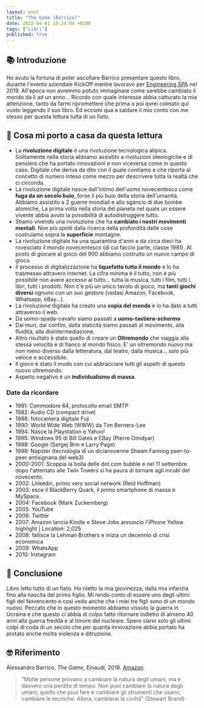 ```yaml
---
layout: post
title: "The Game (Barrico)"
date: 2022-04-01 19:24:04 +0100
tags: ["Libri"]
published: true
---
```

## 📚 Introduzione

Ho avuto la fortuna di poter ascoltare Barrico presentare questo libro, durante  l'evento aziendale KickOff mentre lavoravo per [Engineering SPA](https://www.eng.it/) nel 2019. All'epoca non avremmo potuto immaginare come sarebbe cambiato il mondo da lì ad un anno... Ricordo con quale interesse abbia catturato la mia attenzione, tanto da farmi ripromettere che prima o poi qvrei colmato qul vuoto leggendo il suo libro.
Ed eccomi qua a saldare il mio conto con me stesso per questa lettura tutta di un fiato.  

## 🚀 Cosa mi porto a casa da questa lettura

- La **rivoluzione digitale** è una rivoluzione tecnologica atipica. Solitamente nella storia abbiamo assistito a rivoluzioni ideologiche e di pensiero che ha portato innovazioni e non viceversa come in questo caso. Digitale che deriva da dito con il quale contiamo e che riporta al concetto di numero inteso come mezzo per descrivere tutta la realtà che ci circonda.
- La rivoluzione digitale nasce dall'intimo dell'uomo novecentesco come **fuga da un secolo buio**, forse il più buio della storia dell'umanità. Abbiamo assistito a 2 guerre mondiali e allo sgancio di due bombe atomiche, La prima volta nella storia del pianeta nel quale un essere vivente abbia avuto la possibilità di autodistruggere tutto.
- Stiamo vivendo una rivoluzione che ha **cambiato i nostri movimenti mentali**. Non più spinti dalla ricerca della profondità delle cose costruiamo sopra la **superficie** montagne.
- La rivoluzione digitale ha una quarantina d'anni e da circa dieci ha rovesciato il mondo novecentesco (di cui faccio parte, classe 1981). Al posto di giocare al gioco del 900 abbiamo costruito un nuovo campo di gioco.
- Il processo di digitalizzazione ha **liquefatto tutto il mondo** e lo ha trasmesso attravero internet. La cifra minima è il tutto, non è più possibile non avere accesso al tutto... tutta la musica, tutti i film, tutti i libri, tutti i prodotti. Non c'è più un unico tavolo di gioco, ma **tanti giochi diversi** ognuno con un suo gestore (vedasi Amazon, Facebook, Whatsapp, eBay...).
- La rivoluzione digitale ha creato una **copia del mondo** e lo ha dato a tutti attraverso il web.
- Da uomo-spada-cavallo siamo passati a **uomo-tastiera-schermo**
- Dai muri, dai confini, dalla staticità siamo passati al movimento, alla fluidità, alla disintermediazione.
- Altro risultato è stato quello di creare un **Oltremondo** che viaggia alla stessa velocità e di fianco al mondo fisico. E' un oltremondo nuovo ma non meno diverso dalla letteratura, dal teatro, dalla musica... solo più veloce e accessibile.
- Il gioco è stato il modo con cui abbracciare tutti gli aspetti di questo nuovo oltremondo.
- Aspetto negativo è un **individualismo di massa**.

### Date da ricordare

- 1981: Commodore 64, protocollo email SMTP
- 1982: Audio CD (compact drive)
- 1988: fotocamera digitale Fuji
- 1990: World Wide Web (WWW) da Tim Berners-Lee
- 1994: Nasce la Playstation e Yahoo!
- 1995: Windows 95 di Bill Gates e EBay (Pierre Omidyar)
- 1998: Google (Sergej Brin e Larry Page)
- 1999: Napster (tecnologia di un dicianovenne Shawn Fanning peer-to-peer antisignana del web3)
- 2000-2001: Scoppia la bolla delle dot.com bubble e nel 11 settembre dopo l'attentato alle Twin Towers si ha paura di tornare agli incubi del novecento.
- 2002: Linkedin, primo vero social network (Reid Hoffman)
- 2003: esce il BlackBerry Quark, il primo smartphone di massa e MySpace.
- 2004: Facebook (Mark Zuckemberg)
- 2005: YouTube
- 2006: Twitter
- 2007: Amazon lancia Kindle e Steve Jobs annuncio l'iPhone
Yellow highlight | Location: 2,025
- 2008: fallisce la Lehman Brothers e inizia un decennio di crisi economica
- 2009: WhatsApp
- 2010: Instagram

## 🍷 Conclusione

Libro letto tutto di un fiato. Ho riletto la mia giovinezza, dalla mia infanzia fino alla nascita del primo figlio. Mi rendo conto di essere uno degli ultimi figli del Novencento e così vedo anche che i miei tre figli sono di un mondo nuovo.
Peccato che in questo momento abbiamo vissuto la guerra in Ucraina e che questo ci abbia di colpo fatto ritornare indietro di almeno 40 anni alla guerra fredda e al timore del nucleare. Spero siano solo gli ultimi colpi di coda di un secolo che per quanta innovazione abbia portato ha protato anche molta violenza e ditruzione.

## 🤓 Riferimento

Alessandro Barrico, _The Game_, Einaudi, 2018. [Amazon](https://www.amazon.it/Game-Einaudi-Stile-libero-big-ebook/dp/B07H2FDR4P)

> "Molte persone provano a cambiare la natura degli umani, ma è davvero una perdita di tempo. Non puoi cambiare la natura degli umani; quello che puoi fare è cambiare gli strumenti che usano, cambiare le tecniche. Allora, cambierai la civiltà" (Stewart Brand)

